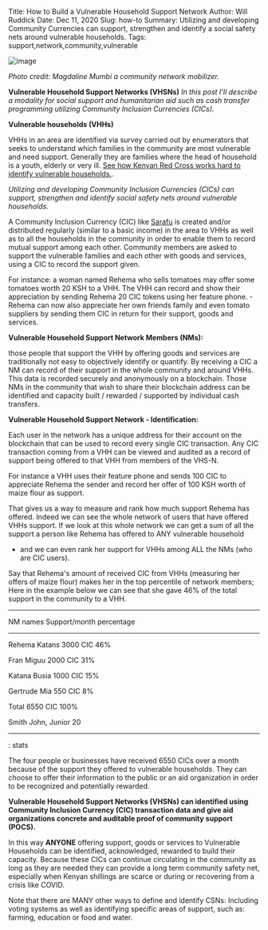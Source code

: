 Title: How to Build a Vulnerable Household Support Network
Author: Will Ruddick
Date: Dec 11, 2020
Slug: how-to
Summary: Utilizing and developing Community Currencies can support, strengthen and identify a social safety nets around vulnerable households.
Tags: support,network,community,vulnerable

![image](images/blog/how-to1.webp)

_Photo credit: Magdaline Mumbi a community network mobilizer._

**Vulnerable Household Support Networks (VHSNs)** _In this post I'll
describe a modality for social support and humanitarian aid such as cash
transfer programming utilizing Community Inclusion Currencies (CICs)._

**Vulnerable households (VHHs)**

VHHs in an area are identified via survey carried out by enumerators
that seeks to understand which families in the community are most
vulnerable and need support. Generally they are families where the head
of household is a youth, elderly or very ill. [See how Kenyan Red Cross
works hard to identify vulnerable
households.](https://www.redcross.or.ke/component/search/?searchword=vulnerable&searchphrase=all&Itemid=0).

_Utilizing and developing Community Inclusion Currencies (CICs) can
support, strengthen and identify social safety nets around vulnerable
households._

A Community Inclusion Currency (CIC) like
[Sarafu](https://www.grassrootseconomics.org/sarafu-network) is created
and/or distributed regularly (similar to a basic income) in the area to
VHHs as well as to all the households in the community in order to
enable them to record mutual support among each other. Community members
are asked to support the vulnerable families and each other with goods
and services, using a CIC to record the support given.

For instance: a woman named Rehema who sells tomatoes may offer some
tomatoes worth 20 KSH to a VHH. The VHH can record and show their
appreciation by sending Rehema 20 CIC tokens using her feature phone. -
Rehema can now also appreciate her own friends family and even tomato
suppliers by sending them CIC in return for their support, goods and
services.

**Vulnerable Household Support Network Members (NMs):**

those people that support the VHH by offering goods and services are
traditionally not easy to objectively identify or quantify. By receiving
a CIC a NM can record of their support in the whole community and around
VHHs. This data is recorded securely and anonymously on a blockchain.
Those NMs in the community that wish to share their blockchain address
can be identified and capacity built / rewarded / supported by
individual cash transfers.

**Vulnerable Household Support Network - Identification:**

Each user in the network has a unique address for their account on the
blockchain that can be used to record every single CIC transaction. Any
CIC transaction coming from a VHH can be viewed and audited as a record
of support being offered to that VHH from members of the VHS-N.

For instance a VHH uses their feature phone and sends 100 CIC to
appreciate Rehema the sender and record her offer of 100 KSH worth of
maize flour as support.

That gives us a way to measure and rank how much support Rehema has
offered. Indeed we can see the whole network of users that have offered
VHHs support. If we look at this whole network we can get a sum of all
the support a person like Rehema has offered to ANY vulnerable household

- and we can even rank her support for VHHs among ALL the NMs (who are
  CIC users).

Say that Rehema's amount of received CIC from VHHs (measuring her offers
of maize flour) makes her in the top percentile of network members; Here
in the example below we can see that she gave 46% of the total support
in the community to a VHH.

---

NM names Support/month percentage

---

Rehema Katans 3000 CIC 46%

Fran Miguu 2000 CIC 31%

Katana Busia 1000 CIC 15%

Gertrude Mia 550 CIC 8%

Total 6550 CIC 100%

Smith John, Junior 20

---

: stats

The four people or businesses have received 6550 CICs over a month
because of the support they offered to vulnerable households. They can
choose to offer their information to the public or an aid organization
in order to be recognized and potentially rewarded.

**Vulnerable Household Support Networks (VHSNs) can identified using
Community Inclusion Currency (CIC) transaction data and give aid
organizations concrete and auditable proof of community support
(POCS).**

In this way **ANYONE** offering support, goods or services to Vulnerable
Households can be identified, acknowledged, rewarded to build their
capacity. Because these CICs can continue circulating in the community
as long as they are needed they can provide a long term community safety
net, especially when Kenyan shillings are scarce or during or recovering
from a crisis like COVID.

Note that there are MANY other ways to define and identify CSNs:
Including voting systems as well as identifying specific areas of
support, such as: farming, education or food and water.
